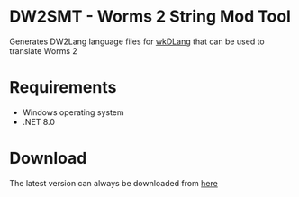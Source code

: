 # DW2SMT - Worms 2 String Mod Tool
Generates DW2Lang language files for [wkDLang](https://github.com/Dawid8plc/wkDLang) that can be used to translate Worms 2

# Requirements
+ Windows operating system
+ .NET 8.0

# Download
The latest version can always be downloaded from [here](https://github.com/Dawid8plc/DW2SMT/releases/latest/download/DW2SMT.zip)

